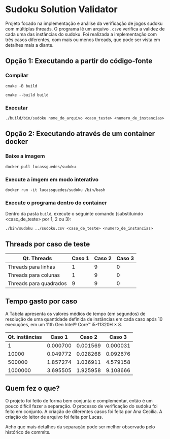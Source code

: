 # Sudoku Solution Validator

Projeto focado na implementação e análise da verificação de jogos sudoku com múltiplas threads. O programa lê um arquivo `.csv`e verifica a validez de cada uma das instâncias do sudoku.  Foi realizada a implementação com três casos diferentes, com mais ou menos threads, que pode ser vista em detalhes mais a diante.

## Opção 1: Executando a partir do código-fonte

### Compilar

`cmake -B build`


`cmake --build build`

### Executar

`./build/bin/sudoku nome_do_arquivo <caso_teste> <numero_de_instancias>`

## Opção 2: Executando através de um container docker

### Baixe a imagem

`docker pull lucassguedes/sudoku`

### Execute a imgem em modo interativo

`docker run -it lucassguedes/sudoku /bin/bash`

### Execute o programa dentro do container

Dentro da pasta `build`, execute o seguinte comando (substituindo <caso_de_teste> por 1, 2 ou 3):

`./bin/sudoku ../sudoku.csv <caso_de_teste> <numero_de_instancias>`

## Threads por caso de teste

| Qt. Threads            | Caso 1               | Caso 2            | Caso 3               | 
|------------------------|----------------------|-------------------|----------------------|
| Threads para linhas    |           1          |         9         |          0           |
| Threads para colunas   |           1          |         9         |          0           | 
| Threads para quadrados |           9          |         9         |          0           |

## Tempo gasto por caso

A Tabela apresenta os valores médios de tempo (em segundos) de resolução de uma quantidade definida de instâncias em cada caso após 10 execuções, em um 11th Gen Intel® Core™ i5-11320H × 8.

| Qt. instâncias   |        Caso 1        |      Caso 2       |       Caso 3         | 
|------------------|----------------------|-------------------|----------------------|
| 1                |       0.000700       |     0.001569      |      0.000031        |
| 10000            |       0.049772       |     0.028268      |      0.092676        |
| 500000           |       1.857274       |     1.036911      |      4.579158        | 
| 1000000          |       3.695505       |     1.925958      |      9.108666        |


## Quem fez o que?
O projeto foi feito de forma bem conjunta e complementar, então é um pouco difícil fazer a separação.
O processo de verificação do sudoku foi feito em conjunto.
A criação de diferentes casos foi feita por Ana Cecília.
A criação do leitor de arquivo foi feita por Lucas.

Acho que mais detalhes da separação pode ser melhor observado pelo histórico de commits.